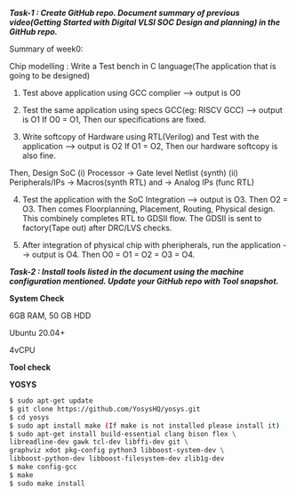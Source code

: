 ***Task-1 : Create GitHub repo. Document summary of previous video(Getting Started with Digital VLSI SOC Design and planning) in the GitHub repo.***

Summary of week0:

Chip modelling :
Write a Test bench in C language(The application that is going to be designed)

1) Test above application using GCC complier --> output is O0

2) Test the same application using specs GCC(eg: RISCV GCC) --> output is O1
If O0 = O1, Then our specifications are fixed.

3) Write softcopy of Hardware using RTL(Verilog) and Test with the application --> output is O2
If O1 = O2, Then our hardware softcopy is also fine.

  Then, Design SoC
  (i) Processor -> Gate level Netlist (synth)
  (ii) Peripherals/IPs -> Macros(synth RTL)   and   -> Analog IPs (func RTL)

4) Test the application with the SoC Integration --> output is O3. 
Then O2 = O3.
Then comes Floorplanning, Placement, Routing, Physical design. 
This combinely completes RTL to GDSII flow.
The GDSII is sent to factory(Tape out) after DRC/LVS checks.

5) After integration of physical chip with pheripherals, run the application --> output is O4. 
Then O0 = O1 = O2 = O3 = O4.



***Task-2 : Install tools listed in the document using the machine configuration mentioned. Update
your GitHub repo with Tool snapshot.***

**System Check**

6GB RAM, 50 GB HDD

Ubuntu 20.04+

4vCPU

**Tool check**

**YOSYS**


```bash
$ sudo apt-get update
$ git clone https://github.com/YosysHQ/yosys.git
$ cd yosys
$ sudo apt install make (If make is not installed please install it)
$ sudo apt-get install build-essential clang bison flex \
libreadline-dev gawk tcl-dev libffi-dev git \
graphviz xdot pkg-config python3 libboost-system-dev \
libboost-python-dev libboost-filesystem-dev zlib1g-dev
$ make config-gcc
$ make
$ sudo make install





